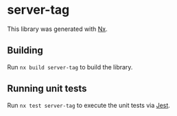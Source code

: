 # server-tag

This library was generated with [Nx](https://nx.dev).



## Building

Run `nx build server-tag` to build the library.





## Running unit tests

Run `nx test server-tag` to execute the unit tests via [Jest](https://jestjs.io).


